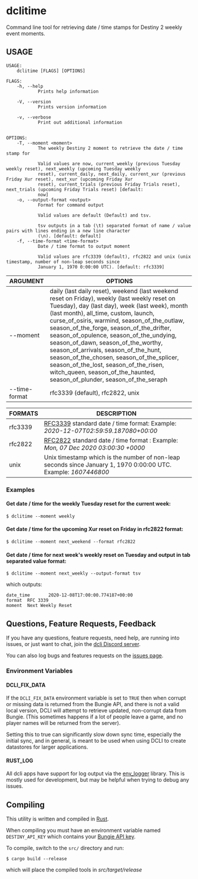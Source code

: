 # dclitime

Command line tool for retrieving date / time stamps for Destiny 2 weekly event moments.

## USAGE

```
USAGE:
    dclitime [FLAGS] [OPTIONS]

FLAGS:
    -h, --help
            Prints help information

    -V, --version
            Prints version information

    -v, --verbose
            Print out additional information


OPTIONS:
    -T, --moment <moment>
            The weekly Destiny 2 moment to retrieve the date / time stamp for

            Valid values are now, current_weekly (previous Tuesday weekly reset), next_weekly (upcoming Tuesday weekly
            reset), current_daily, next_daily, current_xur (previous Friday Xur reset), next_xur (upcoming Friday Xur
            reset), current_trials (previous Friday Trials reset), next_trials (upcoming Friday Trials reset) [default:
            now]
    -o, --output-format <output>
            Format for command output

            Valid values are default (Default) and tsv.

            tsv outputs in a tab (\t) separated format of name / value pairs with lines ending in a new line character
            (\n). [default: default]
    -f, --time-format <time-format>
            Date / time format to output moment

            Valid values are rfc3339 (default), rfc2822 and unix (unix timestamp, number of non-leap seconds since
            January 1, 1970 0:00:00 UTC). [default: rfc3339]
```

| ARGUMENT      | OPTIONS                                                                                                                                                                                                                                                                                                                                                                                                                                                                                                                                                                         |
| ------------- | ------------------------------------------------------------------------------------------------------------------------------------------------------------------------------------------------------------------------------------------------------------------------------------------------------------------------------------------------------------------------------------------------------------------------------------------------------------------------------------------------------------------------------------------------------------------------------- |
| --moment      | daily (last daily reset), weekend (last weekend reset on Friday), weekly (last weekly reset on Tuesday), day (last day), week (last week), month (last month), all_time, custom, launch, curse_of_osiris, warmind, season_of_the_outlaw, season_of_the_forge, season_of_the_drifter, season_of_opulence, season_of_the_undying, season_of_dawn, season_of_the_worthy, season_of_arrivals, season_of_the_hunt, season_of_the_chosen, season_of_the_splicer, season_of_the_lost, season_of_the_risen, witch_queen, season_of_the_haunted, season_of_plunder, season_of_the_seraph |
| --time-format | rfc3339 (default), rfc2822, unix                                                                                                                                                                                                                                                                                                                                                                                                                                                                                                                                                |

| FORMATS | DESCRIPTION                                                                                                             |
| ------- | ----------------------------------------------------------------------------------------------------------------------- |
| rfc3339 | [RFC3339](https://tools.ietf.org/html/rfc3339) standard date / time format: Example: _2020-12-07T02:59:59.187080+00:00_ |
| rfc2822 | [RFC2822](https://tools.ietf.org/html/rfc2822) standard date / time format : Example: _Mon, 07 Dec 2020 03:00:30 +0000_ |
| unix    | Unix timestamp which is the number of non-leap seconds since January 1, 1970 0:00:00 UTC. Example: _1607446800_         |

### Examples

#### Get date / time for the weekly Tuesday reset for the current week:

```
$ dclitime --moment weekly
```

#### Get date / time for the upcoming Xur reset on Friday in rfc2822 format:

```
$ dclitime --moment next_weekend --format rfc2822
```

#### Get date / time for next week's weekly reset on Tuesday and output in tab separated value format:

```
$ dclitime --moment next_weekly --output-format tsv
```

which outputs:

```
date_time       2020-12-08T17:00:00.774187+00:00
format  RFC 3339
moment  Next Weekly Reset
```

## Questions, Feature Requests, Feedback

If you have any questions, feature requests, need help, are running into issues, or just want to chat, join the [dcli Discord server](https://discord.gg/2Y8bV2Mq3p).

You can also log bugs and features requests on the [issues page](https://github.com/mikechambers/dcli/issues).

### Environment Variables

#### DCLI_FIX_DATA

If the `DCLI_FIX_DATA` environment variable is set to `TRUE` then when corrupt or missing data is returned from the Bungie API, and there is not a valid local version, DCLI will attempt to retrieve updated, non-corrupt data from Bungie. (This sometimes happens if a lot of people leave a game, and no player names will be returned from the server).

Setting this to true can significantly slow down sync time, especially the initial sync, and in general, is meant to be used when using DCLI to create datastores for larger applications.

#### RUST_LOG

All dcli apps have support for log output via the [env_logger](https://docs.rs/env_logger/0.9.3/env_logger/) library. This is mostly used for development, but may be helpful when trying to debug any issues.

## Compiling

This utility is written and compiled in [Rust](https://www.rust-lang.org/).

When compiling you must have an environment variable named `DESTINY_API_KEY` which contains your [Bungie API key](https://www.bungie.net/en/Application).

To compile, switch to the `src/` directory and run:

```
$ cargo build --release
```

which will place the compiled tools in _src/target/release_
